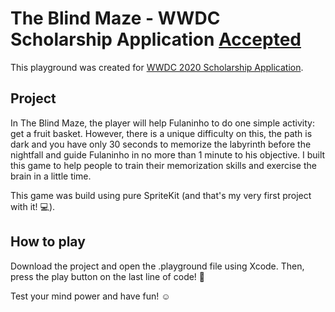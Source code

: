 # The Blind Maze - WWDC Scholarship Application [Accepted](https://github.com/wwdc/2020) 

This playground was created for [WWDC 2020 Scholarship Application](https://developer.apple.com/wwdc20/swift-student-challenge/).

## Project
In The Blind Maze, the player will help Fulaninho to do one simple activity: get a fruit basket. However, there is a unique difficulty on this, the path is dark and you have only 30 seconds to memorize the labyrinth before the nightfall and guide Fulaninho in no more than 1 minute to his objective. I built this game to help people to train their memorization skills and exercise the brain in a little time.

This game was build using pure SpriteKit (and that's my very first project with it! 💻).

## How to play
Download the project and open the .playground file using Xcode. Then, press the play button on the last line of code! 👾

Test your mind power and have fun! ☺️
